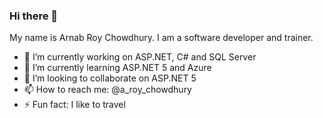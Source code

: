 ### Hi there 👋

<!--
**Arnab-Developer/Arnab-Developer** is a ✨ _special_ ✨ repository because its `README.md` (this file) appears on your GitHub profile. 

Here are some ideas to get you started: -->

My name is Arnab Roy Chowdhury. I am a software developer and trainer. 

- 🔭 I’m currently working on ASP.NET, C# and SQL Server
- 🌱 I’m currently learning ASP.NET 5 and Azure
- 👯 I’m looking to collaborate on ASP.NET 5
- 📫 How to reach me: @a_roy_chowdhury
- ⚡ Fun fact: I like to travel
